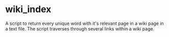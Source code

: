 # wiki_index
A script to return every unique word with it's relevant page in a wiki page in a text file. The script traverses through several links within a wiki page.
